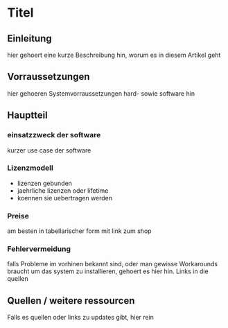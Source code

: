 # Titel

## Einleitung

hier gehoert eine kurze Beschreibung hin, worum es in diesem Artikel geht

## Vorraussetzungen

hier gehoeren Systemvorraussetzungen hard- sowie software hin

## Hauptteil

### einsatzzweck der software

kurzer use case der software

### Lizenzmodell

- lizenzen gebunden
- jaehrliche lizenzen oder lifetime
- koennen sie uebertragen werden

### Preise

am besten in tabellarischer form mit link zum shop

### Fehlervermeidung

falls Probleme im vorhinen bekannt sind, oder man gewisse Workarounds braucht um das system zu installieren, gehoert es hier hin. Links in die quellen

## Quellen / weitere ressourcen

Falls es quellen oder links zu updates gibt, hier rein  

